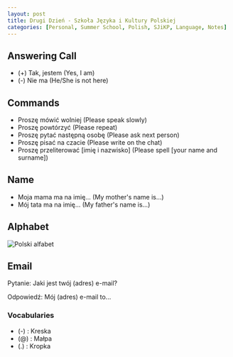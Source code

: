 ```yaml
---
layout: post
title: Drugi Dzień - Szkoła Języka i Kultury Polskiej
categories: [Personal, Summer School, Polish, SJiKP, Language, Notes]
---
```


## Answering Call

- (+) Tak, jestem (Yes, I am)
- (-) Nie ma (He/She is not here)

## Commands

- Proszę mówić wolniej (Please speak slowly)
- Proszę powtórzyć (Please repeat)
- Proszę pytać następną osobę (Please ask next person)
- Proszę pisać na czacie (Please write on the chat)
- Proszę przeliterować [imię i nazwisko] (Please spell [your name and surname])

## Name

- Moja mama ma na imię... (My mother's name is...)
- Mój tata ma na imię... (My father's name is...)

## Alphabet

![Polski alfabet](https://omniglot.com/images/writing/polish.gif)

## Email

Pytanie: Jaki jest twój (adres) e-mail?

Odpowiedź: Mój (adres) e-mail to...

### Vocabularies

- (-) : Kreska
- (@) : Małpa
- (.) : Kropka
